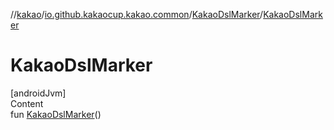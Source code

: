 //[kakao](../../../index.md)/[io.github.kakaocup.kakao.common](../index.md)/[KakaoDslMarker](index.md)/[KakaoDslMarker](-kakao-dsl-marker.md)



# KakaoDslMarker  
[androidJvm]  
Content  
fun [KakaoDslMarker](-kakao-dsl-marker.md)()  



